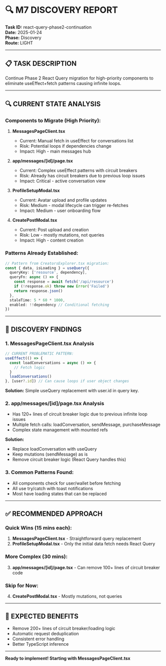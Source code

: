 # 🔍 M7 DISCOVERY REPORT
**Task ID:** react-query-phase2-continuation  
**Date:** 2025-01-24  
**Phase:** Discovery  
**Route:** LIGHT  

---

## 📋 TASK DESCRIPTION
Continue Phase 2 React Query migration for high-priority components to eliminate useEffect+fetch patterns causing infinite loops.

---

## 🔍 CURRENT STATE ANALYSIS

### **Components to Migrate (High Priority):**

1. **MessagesPageClient.tsx**
   - Current: Manual fetch in useEffect for conversations list
   - Risk: Potential loops if dependencies change
   - Impact: High - main messages hub

2. **app/messages/[id]/page.tsx**
   - Current: Complex useEffect patterns with circuit breakers
   - Risk: Already has circuit breakers due to previous loop issues
   - Impact: Critical - active conversation view

3. **ProfileSetupModal.tsx**
   - Current: Avatar upload and profile updates
   - Risk: Medium - modal lifecycle can trigger re-fetches
   - Impact: Medium - user onboarding flow

4. **CreatePostModal.tsx**
   - Current: Post upload and creation
   - Risk: Low - mostly mutations, not queries
   - Impact: High - content creation

### **Patterns Already Established:**
```typescript
// Pattern from CreatorsExplorer.tsx migration:
const { data, isLoading } = useQuery({
  queryKey: ['resource', dependency],
  queryFn: async () => {
    const response = await fetch('/api/resource')
    if (!response.ok) throw new Error('Failed')
    return response.json()
  },
  staleTime: 5 * 60 * 1000,
  enabled: !!dependency // Conditional fetching
})
```

---

## 🎯 DISCOVERY FINDINGS

### **1. MessagesPageClient.tsx Analysis**
```typescript
// CURRENT PROBLEMATIC PATTERN:
useEffect(() => {
  const loadConversations = async () => {
    // Fetch logic
  }
  loadConversations()
}, [user?.id]) // Can cause loops if user object changes
```

**Solution:** Simple useQuery replacement with user.id in query key.

### **2. app/messages/[id]/page.tsx Analysis**
- Has 120+ lines of circuit breaker logic due to previous infinite loop issues
- Multiple fetch calls: loadConversation, sendMessage, purchaseMessage
- Complex state management with mounted refs

**Solution:** 
- Replace loadConversation with useQuery
- Keep mutations (sendMessage) as is
- Remove circuit breaker logic (React Query handles this)

### **3. Common Patterns Found:**
- All components check for user/wallet before fetching
- All use try/catch with toast notifications
- Most have loading states that can be replaced

---

## ✅ RECOMMENDED APPROACH

### **Quick Wins (15 mins each):**
1. **MessagesPageClient.tsx** - Straightforward query replacement
2. **ProfileSetupModal.tsx** - Only the initial data fetch needs React Query

### **More Complex (30 mins):**
3. **app/messages/[id]/page.tsx** - Can remove 100+ lines of circuit breaker code

### **Skip for Now:**
4. **CreatePostModal.tsx** - Mostly mutations, not queries

---

## 🚀 EXPECTED BENEFITS
- Remove 200+ lines of circuit breaker/loading logic
- Automatic request deduplication
- Consistent error handling
- Better TypeScript inference

---

**Ready to implement! Starting with MessagesPageClient.tsx** 